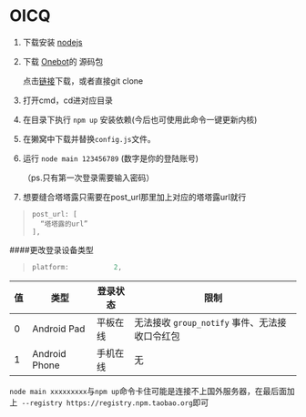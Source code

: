 # OICQ

1. 下载安装 [nodejs](https://nodejs.org/)

2. 下载 [Onebot](https://github.com/takayama-lily/onebot)的 源码包

   点击[链接](https://github.com/takayama-lily/onebot)下载，或者直接git clone

3. 打开cmd，cd进对应目录

4. 在目录下执行 `npm up` 安装依赖(今后也可使用此命令一键更新内核)

5. 在獭窝中下载并替换`config.js`文件。

6. 运行 `node main 123456789` (数字是你的登陆账号)

   （ps.只有第一次登录需要输入密码）

7. 想要缝合塔塔露只需要在post_url那里加上对应的塔塔露url就行
>```javascrip
>post_url: [
>	“塔塔露的url”
>],
>```

  

####更改登录设备类型

> ```javascript
> platform:           2,
> ```


| 值   | 类型  | 登录状态 | 限制                                           |
| ---- | --------|----- | ---------------------------------------------- |
| 0    | Android Pad | 平板在线 | 无法接收 `group_notify` 事件、无法接收口令红包 |
| 1    | Android Phone| 手机在线 | 无                                             |

  

`node main xxxxxxxxx`与`npm up`命令卡住可能是连接不上国外服务器，在最后面加上` --registry https://registry.npm.taobao.org`即可